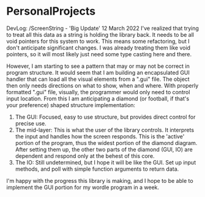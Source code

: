 # PersonalProjects

DevLog: /ScreenString - 'Big Update' 12 March 2022
I've realized that trying to treat all this data as a string is holding the library back. It needs to be all void pointers for this system to work. This means some refactoring, but I don't anticipate significant changes. I was already treating them like void pointers, so it will most likely just need some type casting here and there.

However, I am starting to see a pattern that may or may not be correct in program structure. It would seem that I am building an encapsulated GUI handler that can load all the visual elements from a ".gui" file. The object then only needs directions on what to show, when and where. With properly formatted ".gui" file, visually, the programmer would only need to control input location. From this I am anticipating a diamond (or football, if that's your preference) shaped structure implementation:
  1. The GUI: Focused, easy to use structure, but provides direct control for precise use.
  2. The mid-layer: This is what the user of the library controls. It interprets the input and handles how the screen responds. This is the 'active' portion of the program, thus the widest portion of the diamond diagram. After setting them up, the other two parts of the diamond (GUI, IO) are dependent and respond only at the behest of this core.
  3. The IO: Still undetermined, but I hope it will be like the GUI. Set up input methods, and poll with simple function arguments to return data.

I'm happy with the progress this library is making, and I hope to be able to implement the GUI portion for my wordle program in a week.
